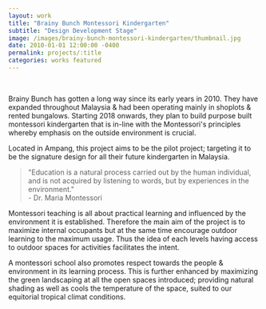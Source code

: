 ```yaml
---
layout: work
title: "Brainy Bunch Montessori Kindergarten"
subtitle: "Design Development Stage"
image: /images/brainy-bunch-montessori-kindergarten/thumbnail.jpg
date: 2010-01-01 12:00:00 -0400
permalink: projects/:title
categories: works featured
---
```


<section>
  <div class="row">
    <div class="8u 12u$(medium)">
      <span class="image fit"><img src="{{ site.baseurl }}/images/brainy-bunch-montessori-kindergarten/pic01.jpg" alt="" /></span>
      <span class="image fit"><img src="{{ site.baseurl }}/images/brainy-bunch-montessori-kindergarten/pic02.jpg" alt="" /></span>
      <span class="image fit"><img src="{{ site.baseurl }}/images/brainy-bunch-montessori-kindergarten/pic03.jpg" alt="" /></span>
      <span class="image fit"><img src="{{ site.baseurl }}/images/brainy-bunch-montessori-kindergarten/pic04.jpg" alt="" /></span>
      <span class="image fit"><img src="{{ site.baseurl }}/images/brainy-bunch-montessori-kindergarten/pic05.jpg" alt="" /></span>
      <span class="image fit"><img src="{{ site.baseurl }}/images/brainy-bunch-montessori-kindergarten/pic06.jpg" alt="" /></span>
      <span class="image fit"><img src="{{ site.baseurl }}/images/brainy-bunch-montessori-kindergarten/pic07.jpg" alt="" /></span>
    </div>
    <div class="4u$ 12u$(medium) important(medium)">
      <p>
        Brainy Bunch has gotten a long way since its early years in 2010. They have expanded throughout Malaysia & had
        been operating mainly in shoplots & rented bungalows. Starting 2018 onwards, they plan to build purpose built
        montessori kindergarten that is in-line with the Montessori's principles whereby emphasis on the outside
        environment is crucial.
      </p>
      <p>
        Located in Ampang, this project aims to be the pilot project; targeting it to be the signature design for all
        their future kindergarten in Malaysia.
      </p>
      <blockquote>
        "Education is a natural process carried out by the human individual, and is not acquired by listening to words,
        but by experiences in the environment."
        <br />
        - Dr. Maria Montessori
      </blockquote>
      <p>
        Montessori teaching is all about practical learning and influenced by the environment it is established.
        Therefore the main aim of the project is to maximize internal occupants but at the same time encourage outdoor
        learning to the maximum usage. Thus the idea of each levels having access to outdoor spaces for activities
        facilitates the intent.
      </p>
      <p>
        A montessori school also promotes respect towards the people & environment in its learning process. This is
        further enhanced by maximizing the green landscaping at all the open spaces introduced; providing natural
        shading as well as cools the temperature of the space, suited to our equitorial tropical climat conditions.
      </p>
    </div>
  </div>
</section>